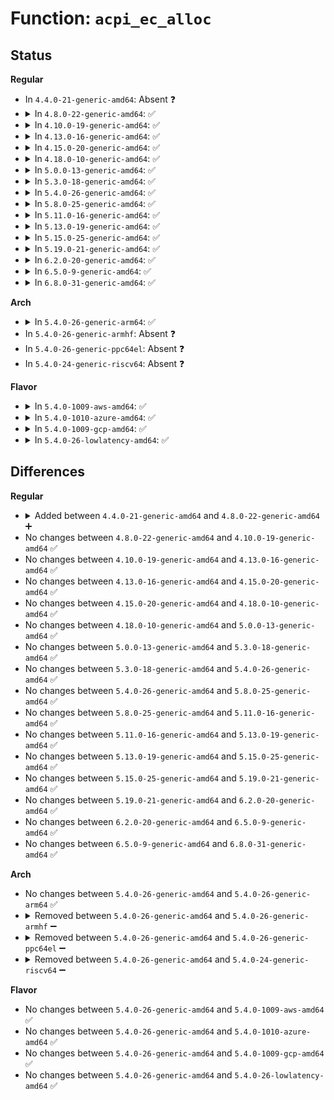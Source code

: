 # Function: <code>acpi_ec_alloc</code>

## Status
<b>Regular</b>
<ul>
<li>
In <code>4.4.0-21-generic-amd64</code>: Absent ❓
</li>
<li>
<details>
<summary>In <code>4.8.0-22-generic-amd64</code>: ✅</summary>

```c
struct acpi_ec * acpi_ec_alloc()
```

```json
{
  "name": "acpi_ec_alloc",
  "collision_type": "Unique Static",
  "inline_type": "No",
  "funcs": [
    {
      "addr": 18446744071583904155,
      "name": "acpi_ec_alloc",
      "external": false,
      "loc": "drivers/acpi/ec.c:1368",
      "file": "drivers/acpi/ec.c",
      "inline": "seen, unknown",
      "caller_inline": [],
      "caller_func": [
        "drivers/acpi/ec.c:acpi_ec_ecdt_probe",
        "drivers/acpi/ec.c:acpi_ec_dsdt_probe",
        "drivers/acpi/ec.c:acpi_ec_add"
      ]
    }
  ],
  "symbols": [
    {
      "addr": 18446744071583904155,
      "name": "acpi_ec_alloc",
      "section": ".text",
      "bind": "STB_LOCAL",
      "size": 259
    }
  ]
}
```
</details>
</li>
<li>
<details>
<summary>In <code>4.10.0-19-generic-amd64</code>: ✅</summary>

```c
struct acpi_ec * acpi_ec_alloc()
```

```json
{
  "name": "acpi_ec_alloc",
  "collision_type": "Unique Static",
  "inline_type": "No",
  "funcs": [
    {
      "addr": 18446744071584039023,
      "name": "acpi_ec_alloc",
      "external": false,
      "loc": "drivers/acpi/ec.c:1320",
      "file": "drivers/acpi/ec.c",
      "inline": "seen, unknown",
      "caller_inline": [],
      "caller_func": [
        "drivers/acpi/ec.c:acpi_ec_ecdt_probe",
        "drivers/acpi/ec.c:acpi_ec_dsdt_probe",
        "drivers/acpi/ec.c:acpi_ec_add"
      ]
    }
  ],
  "symbols": [
    {
      "addr": 18446744071584039023,
      "name": "acpi_ec_alloc",
      "section": ".text",
      "bind": "STB_LOCAL",
      "size": 181
    }
  ]
}
```
</details>
</li>
<li>
<details>
<summary>In <code>4.13.0-16-generic-amd64</code>: ✅</summary>

```c
struct acpi_ec * acpi_ec_alloc()
```

```json
{
  "name": "acpi_ec_alloc",
  "collision_type": "Unique Static",
  "inline_type": "No",
  "funcs": [
    {
      "addr": 18446744071584096224,
      "name": "acpi_ec_alloc",
      "external": false,
      "loc": "drivers/acpi/ec.c:1331",
      "file": "drivers/acpi/ec.c",
      "inline": "seen, unknown",
      "caller_inline": [],
      "caller_func": [
        "drivers/acpi/ec.c:acpi_ec_ecdt_probe",
        "drivers/acpi/ec.c:acpi_ec_dsdt_probe",
        "drivers/acpi/ec.c:acpi_ec_add"
      ]
    }
  ],
  "symbols": [
    {
      "addr": 18446744071584096224,
      "name": "acpi_ec_alloc",
      "section": ".text",
      "bind": "STB_LOCAL",
      "size": 198
    }
  ]
}
```
</details>
</li>
<li>
<details>
<summary>In <code>4.15.0-20-generic-amd64</code>: ✅</summary>

```c
struct acpi_ec * acpi_ec_alloc()
```

```json
{
  "name": "acpi_ec_alloc",
  "collision_type": "Unique Static",
  "inline_type": "No",
  "funcs": [
    {
      "addr": 18446744071584367216,
      "name": "acpi_ec_alloc",
      "external": false,
      "loc": "drivers/acpi/ec.c:1333",
      "file": "drivers/acpi/ec.c",
      "inline": "seen, unknown",
      "caller_inline": [],
      "caller_func": [
        "drivers/acpi/ec.c:acpi_ec_ecdt_probe",
        "drivers/acpi/ec.c:acpi_ec_dsdt_probe",
        "drivers/acpi/ec.c:acpi_ec_add"
      ]
    }
  ],
  "symbols": [
    {
      "addr": 18446744071584367216,
      "name": "acpi_ec_alloc",
      "section": ".text",
      "bind": "STB_LOCAL",
      "size": 198
    }
  ]
}
```
</details>
</li>
<li>
<details>
<summary>In <code>4.18.0-10-generic-amd64</code>: ✅</summary>

```c
struct acpi_ec * acpi_ec_alloc()
```

```json
{
  "name": "acpi_ec_alloc",
  "collision_type": "Unique Static",
  "inline_type": "No",
  "funcs": [
    {
      "addr": 18446744071584589040,
      "name": "acpi_ec_alloc",
      "external": false,
      "loc": "drivers/acpi/ec.c:1339",
      "file": "drivers/acpi/ec.c",
      "inline": "seen, unknown",
      "caller_inline": [],
      "caller_func": [
        "drivers/acpi/ec.c:acpi_ec_ecdt_probe",
        "drivers/acpi/ec.c:acpi_ec_dsdt_probe",
        "drivers/acpi/ec.c:acpi_ec_add"
      ]
    }
  ],
  "symbols": [
    {
      "addr": 18446744071584589040,
      "name": "acpi_ec_alloc",
      "section": ".text",
      "bind": "STB_LOCAL",
      "size": 198
    }
  ]
}
```
</details>
</li>
<li>
<details>
<summary>In <code>5.0.0-13-generic-amd64</code>: ✅</summary>

```c
struct acpi_ec * acpi_ec_alloc()
```

```json
{
  "name": "acpi_ec_alloc",
  "collision_type": "Unique Static",
  "inline_type": "No",
  "funcs": [
    {
      "addr": 18446744071584685360,
      "name": "acpi_ec_alloc",
      "external": false,
      "loc": "drivers/acpi/ec.c:1351",
      "file": "drivers/acpi/ec.c",
      "inline": "seen, unknown",
      "caller_inline": [],
      "caller_func": [
        "drivers/acpi/ec.c:acpi_ec_ecdt_probe",
        "drivers/acpi/ec.c:acpi_ec_dsdt_probe",
        "drivers/acpi/ec.c:acpi_ec_add"
      ]
    }
  ],
  "symbols": [
    {
      "addr": 18446744071584685360,
      "name": "acpi_ec_alloc",
      "section": ".text",
      "bind": "STB_LOCAL",
      "size": 198
    }
  ]
}
```
</details>
</li>
<li>
<details>
<summary>In <code>5.3.0-18-generic-amd64</code>: ✅</summary>

```c
struct acpi_ec * acpi_ec_alloc()
```

```json
{
  "name": "acpi_ec_alloc",
  "collision_type": "Unique Static",
  "inline_type": "No",
  "funcs": [
    {
      "addr": 18446744071584885760,
      "name": "acpi_ec_alloc",
      "external": false,
      "loc": "drivers/acpi/ec.c:1365",
      "file": "drivers/acpi/ec.c",
      "inline": "seen, unknown",
      "caller_inline": [],
      "caller_func": [
        "drivers/acpi/ec.c:acpi_ec_ecdt_probe",
        "drivers/acpi/ec.c:acpi_ec_dsdt_probe",
        "drivers/acpi/ec.c:acpi_ec_add"
      ]
    }
  ],
  "symbols": [
    {
      "addr": 18446744071584885760,
      "name": "acpi_ec_alloc",
      "section": ".text",
      "bind": "STB_LOCAL",
      "size": 216
    }
  ]
}
```
</details>
</li>
<li>
<details>
<summary>In <code>5.4.0-26-generic-amd64</code>: ✅</summary>

```c
struct acpi_ec * acpi_ec_alloc()
```

```json
{
  "name": "acpi_ec_alloc",
  "collision_type": "Unique Static",
  "inline_type": "No",
  "funcs": [
    {
      "addr": 18446744071585021872,
      "name": "acpi_ec_alloc",
      "external": false,
      "loc": "drivers/acpi/ec.c:1339",
      "file": "drivers/acpi/ec.c",
      "inline": "seen, unknown",
      "caller_inline": [],
      "caller_func": [
        "drivers/acpi/ec.c:acpi_ec_ecdt_probe",
        "drivers/acpi/ec.c:acpi_ec_dsdt_probe",
        "drivers/acpi/ec.c:acpi_ec_add"
      ]
    }
  ],
  "symbols": [
    {
      "addr": 18446744071585021872,
      "name": "acpi_ec_alloc",
      "section": ".text",
      "bind": "STB_LOCAL",
      "size": 216
    }
  ]
}
```
</details>
</li>
<li>
<details>
<summary>In <code>5.8.0-25-generic-amd64</code>: ✅</summary>

```c
struct acpi_ec * acpi_ec_alloc()
```

```json
{
  "name": "acpi_ec_alloc",
  "collision_type": "Unique Static",
  "inline_type": "No",
  "funcs": [
    {
      "addr": 18446744071585722992,
      "name": "acpi_ec_alloc",
      "external": false,
      "loc": "drivers/acpi/ec.c:1337",
      "file": "drivers/acpi/ec.c",
      "inline": "seen, unknown",
      "caller_inline": [],
      "caller_func": [
        "drivers/acpi/ec.c:acpi_ec_ecdt_probe",
        "drivers/acpi/ec.c:acpi_ec_dsdt_probe",
        "drivers/acpi/ec.c:acpi_ec_add"
      ]
    }
  ],
  "symbols": [
    {
      "addr": 18446744071585722992,
      "name": "acpi_ec_alloc",
      "section": ".text",
      "bind": "STB_LOCAL",
      "size": 227
    }
  ]
}
```
</details>
</li>
<li>
<details>
<summary>In <code>5.11.0-16-generic-amd64</code>: ✅</summary>

```c
struct acpi_ec * acpi_ec_alloc()
```

```json
{
  "name": "acpi_ec_alloc",
  "collision_type": "Unique Static",
  "inline_type": "No",
  "funcs": [
    {
      "addr": 18446744071585845056,
      "name": "acpi_ec_alloc",
      "external": false,
      "loc": "drivers/acpi/ec.c:1324",
      "file": "drivers/acpi/ec.c",
      "inline": "seen, unknown",
      "caller_inline": [],
      "caller_func": [
        "drivers/acpi/ec.c:acpi_ec_ecdt_probe",
        "drivers/acpi/ec.c:acpi_ec_dsdt_probe",
        "drivers/acpi/ec.c:acpi_ec_add"
      ]
    }
  ],
  "symbols": [
    {
      "addr": 18446744071585845056,
      "name": "acpi_ec_alloc",
      "section": ".text",
      "bind": "STB_LOCAL",
      "size": 227
    }
  ]
}
```
</details>
</li>
<li>
<details>
<summary>In <code>5.13.0-19-generic-amd64</code>: ✅</summary>

```c
struct acpi_ec * acpi_ec_alloc()
```

```json
{
  "name": "acpi_ec_alloc",
  "collision_type": "Unique Static",
  "inline_type": "No",
  "funcs": [
    {
      "addr": 18446744071585723744,
      "name": "acpi_ec_alloc",
      "external": false,
      "loc": "drivers/acpi/ec.c:1325",
      "file": "drivers/acpi/ec.c",
      "inline": "seen, unknown",
      "caller_inline": [],
      "caller_func": [
        "drivers/acpi/ec.c:acpi_ec_ecdt_probe",
        "drivers/acpi/ec.c:acpi_ec_dsdt_probe",
        "drivers/acpi/ec.c:acpi_ec_add"
      ]
    }
  ],
  "symbols": [
    {
      "addr": 18446744071585723744,
      "name": "acpi_ec_alloc",
      "section": ".text",
      "bind": "STB_LOCAL",
      "size": 227
    }
  ]
}
```
</details>
</li>
<li>
<details>
<summary>In <code>5.15.0-25-generic-amd64</code>: ✅</summary>

```c
struct acpi_ec * acpi_ec_alloc()
```

```json
{
  "name": "acpi_ec_alloc",
  "collision_type": "Unique Static",
  "inline_type": "No",
  "funcs": [
    {
      "addr": 18446744071586205520,
      "name": "acpi_ec_alloc",
      "external": false,
      "loc": "drivers/acpi/ec.c:1342",
      "file": "drivers/acpi/ec.c",
      "inline": "seen, unknown",
      "caller_inline": [],
      "caller_func": [
        "drivers/acpi/ec.c:acpi_ec_ecdt_probe",
        "drivers/acpi/ec.c:acpi_ec_dsdt_probe",
        "drivers/acpi/ec.c:acpi_ec_add"
      ]
    }
  ],
  "symbols": [
    {
      "addr": 18446744071586205520,
      "name": "acpi_ec_alloc",
      "section": ".text",
      "bind": "STB_LOCAL",
      "size": 227
    }
  ]
}
```
</details>
</li>
<li>
<details>
<summary>In <code>5.19.0-21-generic-amd64</code>: ✅</summary>

```c
struct acpi_ec * acpi_ec_alloc()
```

```json
{
  "name": "acpi_ec_alloc",
  "collision_type": "Unique Static",
  "inline_type": "No",
  "funcs": [
    {
      "addr": 18446744071587442704,
      "name": "acpi_ec_alloc",
      "external": false,
      "loc": "drivers/acpi/ec.c:1356",
      "file": "drivers/acpi/ec.c",
      "inline": "seen, unknown",
      "caller_inline": [],
      "caller_func": [
        "drivers/acpi/ec.c:acpi_ec_ecdt_probe",
        "drivers/acpi/ec.c:acpi_ec_dsdt_probe",
        "drivers/acpi/ec.c:acpi_ec_add"
      ]
    }
  ],
  "symbols": [
    {
      "addr": 18446744071587442704,
      "name": "acpi_ec_alloc",
      "section": ".text",
      "bind": "STB_LOCAL",
      "size": 219
    }
  ]
}
```
</details>
</li>
<li>
<details>
<summary>In <code>6.2.0-20-generic-amd64</code>: ✅</summary>

```c
struct acpi_ec * acpi_ec_alloc()
```

```json
{
  "name": "acpi_ec_alloc",
  "collision_type": "Unique Static",
  "inline_type": "No",
  "funcs": [
    {
      "addr": 18446744071588702928,
      "name": "acpi_ec_alloc",
      "external": false,
      "loc": "drivers/acpi/ec.c:1353",
      "file": "drivers/acpi/ec.c",
      "inline": "seen, unknown",
      "caller_inline": [],
      "caller_func": [
        "drivers/acpi/ec.c:acpi_ec_ecdt_probe",
        "drivers/acpi/ec.c:acpi_ec_dsdt_probe",
        "drivers/acpi/ec.c:acpi_ec_add"
      ]
    }
  ],
  "symbols": [
    {
      "addr": 18446744071588702928,
      "name": "acpi_ec_alloc",
      "section": ".text",
      "bind": "STB_LOCAL",
      "size": 222
    }
  ]
}
```
</details>
</li>
<li>
<details>
<summary>In <code>6.5.0-9-generic-amd64</code>: ✅</summary>

```c
struct acpi_ec * acpi_ec_alloc()
```

```json
{
  "name": "acpi_ec_alloc",
  "collision_type": "Unique Static",
  "inline_type": "No",
  "funcs": [
    {
      "addr": 18446744071588991072,
      "name": "acpi_ec_alloc",
      "external": false,
      "loc": "drivers/acpi/ec.c:1372",
      "file": "drivers/acpi/ec.c",
      "inline": "seen, unknown",
      "caller_inline": [],
      "caller_func": [
        "drivers/acpi/ec.c:acpi_ec_ecdt_probe",
        "drivers/acpi/ec.c:acpi_ec_dsdt_probe",
        "drivers/acpi/ec.c:acpi_ec_add"
      ]
    }
  ],
  "symbols": [
    {
      "addr": 18446744071588991072,
      "name": "acpi_ec_alloc",
      "section": ".text",
      "bind": "STB_LOCAL",
      "size": 222
    }
  ]
}
```
</details>
</li>
<li>
<details>
<summary>In <code>6.8.0-31-generic-amd64</code>: ✅</summary>

```c
struct acpi_ec * acpi_ec_alloc()
```

```json
{
  "name": "acpi_ec_alloc",
  "collision_type": "Unique Static",
  "inline_type": "No",
  "funcs": [
    {
      "addr": 18446744071589295232,
      "name": "acpi_ec_alloc",
      "external": false,
      "loc": "drivers/acpi/ec.c:1372",
      "file": "drivers/acpi/ec.c",
      "inline": "seen, unknown",
      "caller_inline": [],
      "caller_func": [
        "drivers/acpi/ec.c:acpi_ec_ecdt_probe",
        "drivers/acpi/ec.c:acpi_ec_dsdt_probe",
        "drivers/acpi/ec.c:acpi_ec_add"
      ]
    }
  ],
  "symbols": [
    {
      "addr": 18446744071589295232,
      "name": "acpi_ec_alloc",
      "section": ".text",
      "bind": "STB_LOCAL",
      "size": 269
    }
  ]
}
```
</details>
</li>
</ul>
<b>Arch</b>
<ul>
<li>
<details>
<summary>In <code>5.4.0-26-generic-arm64</code>: ✅</summary>

```c
struct acpi_ec * acpi_ec_alloc()
```

```json
{
  "name": "acpi_ec_alloc",
  "collision_type": "Unique Static",
  "inline_type": "No",
  "funcs": [
    {
      "addr": 18446603336497431000,
      "name": "acpi_ec_alloc",
      "external": false,
      "loc": "drivers/acpi/ec.c:1339",
      "file": "drivers/acpi/ec.c",
      "inline": "seen, unknown",
      "caller_inline": [],
      "caller_func": [
        "drivers/acpi/ec.c:acpi_ec_ecdt_probe",
        "drivers/acpi/ec.c:acpi_ec_dsdt_probe",
        "drivers/acpi/ec.c:acpi_ec_add"
      ]
    }
  ],
  "symbols": [
    {
      "addr": 18446603336497431000,
      "name": "acpi_ec_alloc",
      "section": ".text",
      "bind": "STB_LOCAL",
      "size": 184
    }
  ]
}
```
</details>
</li>
<li>
In <code>5.4.0-26-generic-armhf</code>: Absent ❓
</li>
<li>
In <code>5.4.0-26-generic-ppc64el</code>: Absent ❓
</li>
<li>
In <code>5.4.0-24-generic-riscv64</code>: Absent ❓
</li>
</ul>
<b>Flavor</b>
<ul>
<li>
<details>
<summary>In <code>5.4.0-1009-aws-amd64</code>: ✅</summary>

```c
struct acpi_ec * acpi_ec_alloc()
```

```json
{
  "name": "acpi_ec_alloc",
  "collision_type": "Unique Static",
  "inline_type": "No",
  "funcs": [
    {
      "addr": 18446744071584964256,
      "name": "acpi_ec_alloc",
      "external": false,
      "loc": "drivers/acpi/ec.c:1339",
      "file": "drivers/acpi/ec.c",
      "inline": "seen, unknown",
      "caller_inline": [],
      "caller_func": [
        "drivers/acpi/ec.c:acpi_ec_ecdt_probe",
        "drivers/acpi/ec.c:acpi_ec_dsdt_probe",
        "drivers/acpi/ec.c:acpi_ec_add"
      ]
    }
  ],
  "symbols": [
    {
      "addr": 18446744071584964256,
      "name": "acpi_ec_alloc",
      "section": ".text",
      "bind": "STB_LOCAL",
      "size": 216
    }
  ]
}
```
</details>
</li>
<li>
<details>
<summary>In <code>5.4.0-1010-azure-amd64</code>: ✅</summary>

```c
struct acpi_ec * acpi_ec_alloc()
```

```json
{
  "name": "acpi_ec_alloc",
  "collision_type": "Unique Static",
  "inline_type": "No",
  "funcs": [
    {
      "addr": 18446744071584873056,
      "name": "acpi_ec_alloc",
      "external": false,
      "loc": "drivers/acpi/ec.c:1339",
      "file": "drivers/acpi/ec.c",
      "inline": "seen, unknown",
      "caller_inline": [],
      "caller_func": [
        "drivers/acpi/ec.c:acpi_ec_ecdt_probe",
        "drivers/acpi/ec.c:acpi_ec_dsdt_probe",
        "drivers/acpi/ec.c:acpi_ec_add"
      ]
    }
  ],
  "symbols": [
    {
      "addr": 18446744071584873056,
      "name": "acpi_ec_alloc",
      "section": ".text",
      "bind": "STB_LOCAL",
      "size": 216
    }
  ]
}
```
</details>
</li>
<li>
<details>
<summary>In <code>5.4.0-1009-gcp-amd64</code>: ✅</summary>

```c
struct acpi_ec * acpi_ec_alloc()
```

```json
{
  "name": "acpi_ec_alloc",
  "collision_type": "Unique Static",
  "inline_type": "No",
  "funcs": [
    {
      "addr": 18446744071584973456,
      "name": "acpi_ec_alloc",
      "external": false,
      "loc": "drivers/acpi/ec.c:1339",
      "file": "drivers/acpi/ec.c",
      "inline": "seen, unknown",
      "caller_inline": [],
      "caller_func": [
        "drivers/acpi/ec.c:acpi_ec_ecdt_probe",
        "drivers/acpi/ec.c:acpi_ec_dsdt_probe",
        "drivers/acpi/ec.c:acpi_ec_add"
      ]
    }
  ],
  "symbols": [
    {
      "addr": 18446744071584973456,
      "name": "acpi_ec_alloc",
      "section": ".text",
      "bind": "STB_LOCAL",
      "size": 216
    }
  ]
}
```
</details>
</li>
<li>
<details>
<summary>In <code>5.4.0-26-lowlatency-amd64</code>: ✅</summary>

```c
struct acpi_ec * acpi_ec_alloc()
```

```json
{
  "name": "acpi_ec_alloc",
  "collision_type": "Unique Static",
  "inline_type": "No",
  "funcs": [
    {
      "addr": 18446744071585079632,
      "name": "acpi_ec_alloc",
      "external": false,
      "loc": "drivers/acpi/ec.c:1339",
      "file": "drivers/acpi/ec.c",
      "inline": "seen, unknown",
      "caller_inline": [],
      "caller_func": [
        "drivers/acpi/ec.c:acpi_ec_ecdt_probe",
        "drivers/acpi/ec.c:acpi_ec_dsdt_probe",
        "drivers/acpi/ec.c:acpi_ec_add"
      ]
    }
  ],
  "symbols": [
    {
      "addr": 18446744071585079632,
      "name": "acpi_ec_alloc",
      "section": ".text",
      "bind": "STB_LOCAL",
      "size": 216
    }
  ]
}
```
</details>
</li>
</ul>

## Differences
<b>Regular</b>
<ul>
<li>
<details>
<summary>Added between <code>4.4.0-21-generic-amd64</code> and <code>4.8.0-22-generic-amd64</code> ➕</summary>

```c
struct acpi_ec * acpi_ec_alloc()
```
</details>
</li>
<li>
No changes between <code>4.8.0-22-generic-amd64</code> and <code>4.10.0-19-generic-amd64</code> ✅
</li>
<li>
No changes between <code>4.10.0-19-generic-amd64</code> and <code>4.13.0-16-generic-amd64</code> ✅
</li>
<li>
No changes between <code>4.13.0-16-generic-amd64</code> and <code>4.15.0-20-generic-amd64</code> ✅
</li>
<li>
No changes between <code>4.15.0-20-generic-amd64</code> and <code>4.18.0-10-generic-amd64</code> ✅
</li>
<li>
No changes between <code>4.18.0-10-generic-amd64</code> and <code>5.0.0-13-generic-amd64</code> ✅
</li>
<li>
No changes between <code>5.0.0-13-generic-amd64</code> and <code>5.3.0-18-generic-amd64</code> ✅
</li>
<li>
No changes between <code>5.3.0-18-generic-amd64</code> and <code>5.4.0-26-generic-amd64</code> ✅
</li>
<li>
No changes between <code>5.4.0-26-generic-amd64</code> and <code>5.8.0-25-generic-amd64</code> ✅
</li>
<li>
No changes between <code>5.8.0-25-generic-amd64</code> and <code>5.11.0-16-generic-amd64</code> ✅
</li>
<li>
No changes between <code>5.11.0-16-generic-amd64</code> and <code>5.13.0-19-generic-amd64</code> ✅
</li>
<li>
No changes between <code>5.13.0-19-generic-amd64</code> and <code>5.15.0-25-generic-amd64</code> ✅
</li>
<li>
No changes between <code>5.15.0-25-generic-amd64</code> and <code>5.19.0-21-generic-amd64</code> ✅
</li>
<li>
No changes between <code>5.19.0-21-generic-amd64</code> and <code>6.2.0-20-generic-amd64</code> ✅
</li>
<li>
No changes between <code>6.2.0-20-generic-amd64</code> and <code>6.5.0-9-generic-amd64</code> ✅
</li>
<li>
No changes between <code>6.5.0-9-generic-amd64</code> and <code>6.8.0-31-generic-amd64</code> ✅
</li>
</ul>
<b>Arch</b>
<ul>
<li>
No changes between <code>5.4.0-26-generic-amd64</code> and <code>5.4.0-26-generic-arm64</code> ✅
</li>
<li>
<details>
<summary>Removed between <code>5.4.0-26-generic-amd64</code> and <code>5.4.0-26-generic-armhf</code> ➖</summary>

```c
struct acpi_ec * acpi_ec_alloc()
```
</details>
</li>
<li>
<details>
<summary>Removed between <code>5.4.0-26-generic-amd64</code> and <code>5.4.0-26-generic-ppc64el</code> ➖</summary>

```c
struct acpi_ec * acpi_ec_alloc()
```
</details>
</li>
<li>
<details>
<summary>Removed between <code>5.4.0-26-generic-amd64</code> and <code>5.4.0-24-generic-riscv64</code> ➖</summary>

```c
struct acpi_ec * acpi_ec_alloc()
```
</details>
</li>
</ul>
<b>Flavor</b>
<ul>
<li>
No changes between <code>5.4.0-26-generic-amd64</code> and <code>5.4.0-1009-aws-amd64</code> ✅
</li>
<li>
No changes between <code>5.4.0-26-generic-amd64</code> and <code>5.4.0-1010-azure-amd64</code> ✅
</li>
<li>
No changes between <code>5.4.0-26-generic-amd64</code> and <code>5.4.0-1009-gcp-amd64</code> ✅
</li>
<li>
No changes between <code>5.4.0-26-generic-amd64</code> and <code>5.4.0-26-lowlatency-amd64</code> ✅
</li>
</ul>
